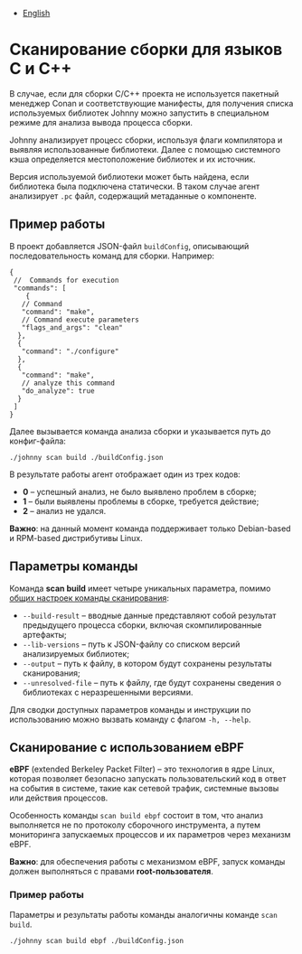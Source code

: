 - [English](../../agent/scan-build.en/)

# Сканирование сборки для языков C и C++

В случае, если для сборки C/С++ проекта не используется пакетный менеджер Conan и соответствующие манифесты, для получения списка используемых библиотек Johnny можно запустить в специальном режиме для анализа вывода процесса сборки.

Johnny анализирует процесс сборки, используя флаги компилятора и выявляя использованные библиотеки. Далее с помощью системного кэша определяется местоположение библиотек и их источник.

Версия используемой библиотеки может быть найдена, если библиотека была подключена статически. В таком случае агент анализирует `.pc` файл, содержащий метаданные о компоненте.

## Пример работы

В проект добавляется JSON-файл `buildConfig`, описывающий последовательность команд для сборки. Например:

```
{
 //  Commands for execution
 "commands": [
    {
   // Command
   "command": "make",
   // Command execute parameters
   "flags_and_args": "clean"
  },
  {
   "command": "./configure"
  },
  {
   "command": "make",
   // analyze this command
   "do_analyze": true
  }
 ]
}
```

Далее вызывается команда анализа сборки и указывается путь до конфиг-файла:

```
./johnny scan build ./buildConfig.json
```

В результате работы агент отображает один из трех кодов:

- **0** – успешный анализ, не было выявлено проблем в сборке;
- **1** – были выявлены проблемы в сборке, требуется действие;
- **2** – анализ не удался.

**Важно**: на данный момент команда поддерживает только Debian-based и RPM-based дистрибутивы Linux.

## Параметры команды

Команда **scan build** имеет четыре уникальных параметра, помимо [общих настроек команды сканирования](/agent/scan/#_2):

- `--build-result` – вводные данные представляют собой результат предыдущего процесса сборки, включая скомпилированные артефакты;
- `--lib-versions` – путь к JSON-файлу со списком версий анализируемых библиотек;
- `--output` – путь к файлу, в котором будут сохранены результаты сканирования;
- `--unresolved-file` – путь к файлу, где будут сохранены сведения о библиотеках с неразрешенными версиями.

Для сводки доступных параметров команды и инструкции по использованию можно вызвать команду с флагом `-h, --help`.

## Сканирование с использованием eBPF

**eBPF** (extended Berkeley Packet Filter) – это технология в ядре Linux, которая позволяет безопасно запускать пользовательский код в ответ на события в системе, такие как сетевой трафик, системные вызовы или действия процессов.

Особенность команды `scan build ebpf` состоит в том, что анализ выполняется не по протоколу сборочного инструмента, а путем мониторинга запускаемых процессов и их параметров через механизм eBPF.

**Важно**: для обеспечения работы с механизмом eBPF, запуск команды должен выполняться с правами **root-пользователя**.

### Пример работы

Параметры и результаты работы команды аналогичны команде `scan build`.

```
./johnny scan build ebpf ./buildConfig.json
```
